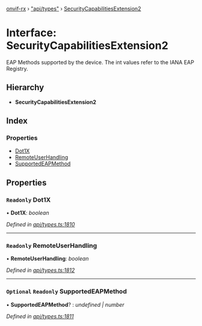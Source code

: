 [onvif-rx](../README.md) › ["api/types"](../modules/_api_types_.md) › [SecurityCapabilitiesExtension2](_api_types_.securitycapabilitiesextension2.md)

# Interface: SecurityCapabilitiesExtension2

EAP Methods supported by the device. The int values refer to the IANA EAP Registry.

## Hierarchy

* **SecurityCapabilitiesExtension2**

## Index

### Properties

* [Dot1X](_api_types_.securitycapabilitiesextension2.md#readonly-dot1x)
* [RemoteUserHandling](_api_types_.securitycapabilitiesextension2.md#readonly-remoteuserhandling)
* [SupportedEAPMethod](_api_types_.securitycapabilitiesextension2.md#optional-readonly-supportedeapmethod)

## Properties

### `Readonly` Dot1X

• **Dot1X**: *boolean*

*Defined in [api/types.ts:1810](https://github.com/patrickmichalina/onvif-rx/blob/3e9b152/src/api/types.ts#L1810)*

___

### `Readonly` RemoteUserHandling

• **RemoteUserHandling**: *boolean*

*Defined in [api/types.ts:1812](https://github.com/patrickmichalina/onvif-rx/blob/3e9b152/src/api/types.ts#L1812)*

___

### `Optional` `Readonly` SupportedEAPMethod

• **SupportedEAPMethod**? : *undefined | number*

*Defined in [api/types.ts:1811](https://github.com/patrickmichalina/onvif-rx/blob/3e9b152/src/api/types.ts#L1811)*
